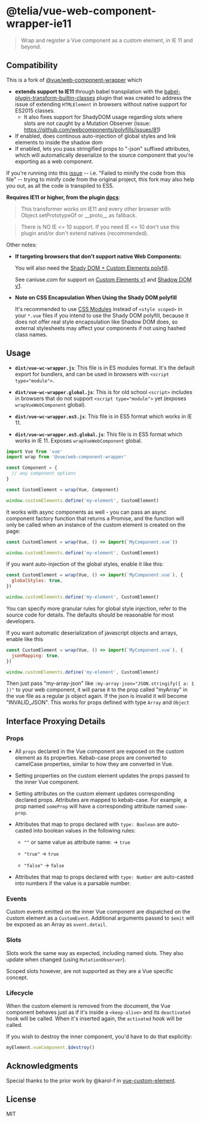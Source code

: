 # @telia/vue-web-component-wrapper-ie11
> Wrap and register a Vue component as a custom element, in IE 11 and beyond.

## Compatibility

This is a fork of [@vue/web-component-wrapper](https://github.com/vuejs/vue-web-component-wrapper) which

* **extends support to IE11** through babel transpilation with the [babel-plugin-transform-builtin-classes](https://github.com/WebReflection/babel-plugin-transform-builtin-classes) plugin that was created to address the issue of extending `HTMLElement` in browsers without native support for ES2015 classes.
   - It also fixes support for ShadyDOM usage regarding slots where slots are not caught by a Mutation Observer (issue: https://github.com/webcomponents/polyfills/issues/81)
* If enabled, does continous auto-injection of global styles and link elements to inside the shadow dom
* If enabled, lets you pass stringified props to "-json" suffixed attributes, which will automatically deserialize to the source component that you're exporting as a web component.

If you're running into this [issue](https://github.com/facebook/create-react-app/blob/master/packages/react-scripts/template/README.md#npm-run-build-fails-to-minify) -- i.e. "Failed to minify the code from this file" -- trying to minify code from the original project, this fork may also help you out, as all the code is transpiled to ES5.

**Requires IE11 or higher, from the plugin [docs](https://github.com/WebReflection/babel-plugin-transform-builtin-classes)**:
> This transformer works on IE11 and every other browser with Object.setPrototypeOf or \_\_proto\_\_ as fallback.

> There is NO IE <= 10 support. If you need IE <= 10 don't use this plugin and/or don't extend natives (recommended).

Other notes:

- **If targeting browsers that don't support native Web Components:**

  You will also need the [Shady DOM + Custom Elements polyfill](https://github.com/webcomponents/polyfills/tree/master/packages/webcomponentsjs).

  See caniuse.com for support on [Custom Elements v1](https://caniuse.com/#feat=custom-elementsv1) and [Shadow DOM v1](https://caniuse.com/#feat=shadowdomv1).

- **Note on CSS Encapsulation When Using the Shady DOM polyfill**

  It's recommended to use [CSS Modules](https://vue-loader.vuejs.org/en/features/css-modules.html) instead of `<style scoped>` in your `*.vue` files if you intend to use the Shady DOM polyfill, because it does not offer real style encapsulation like Shadow DOM does, so external stylesheets may affect your components if not using hashed class names.

## Usage

- **`dist/vue-wc-wrapper.js`**: This file is in ES modules format. It's the default export for bundlers, and can be used in browsers with `<script type="module">`.

- **`dist/vue-wc-wrapper.global.js`**: This is for old school `<script>` includes in browsers that do not support `<script type="module">` yet (exposes `wrapVueWebComponent` global).

- **`dist/vue-wc-wrapper.es5.js`**: This file is in ES5 format which works in IE 11.

- **`dist/vue-wc-wrapper.es5.global.js`**: This file is in ES5 format which works in IE 11. Exposes `wrapVueWebComponent` global.

``` js
import Vue from 'vue'
import wrap from '@vue/web-component-wrapper'

const Component = {
  // any component options
}

const CustomElement = wrap(Vue, Component)

window.customElements.define('my-element', CustomElement)
```

It works with async components as well - you can pass an async component factory function that returns a Promise, and the function will only be called when an instance of the custom element is created on the page:

``` js
const CustomElement = wrap(Vue, () => import(`MyComponent.vue`))

window.customElements.define('my-element', CustomElement)
```

If you want auto-injection of the global styles, enable it like this:
```js
const CustomElement = wrap(Vue, () => import(`MyComponent.vue`), {
  globalStyles: true,
})

window.customElements.define('my-element', CustomElement)
```

You can specify more granular rules for global style injection, refer to the source code for details. The defaults should be reasonable for most developers.

If you want automatic deserialization of javascript objects and arrays, enable like this
```js
const CustomElement = wrap(Vue, () => import(`MyComponent.vue`), {
  jsonMapping: true,
})

window.customElements.define('my-element', CustomElement)
```

Then just pass "my-array-json" like `:my-array-json="JSON.stringify({ a: 1 })"` to your web component, it will parse it to the prop called "myArray" in the vue file as a regular js object again. If the json is invalid it will become "INVALID_JSON". This works for props defined with type `Array` and `Object`

## Interface Proxying Details

### Props

- All `props` declared in the Vue component are exposed on the custom element as its properties. Kebab-case props are converted to camelCase properties, similar to how they are converted in Vue.

- Setting properties on the custom element updates the props passed to the inner Vue component.

- Setting attributes on the custom element updates corresponding declared props. Attributes are mapped to kebab-case. For example, a prop named `someProp` will have a corresponding attribute named `some-prop`.

- Attributes that map to props declared with `type: Boolean` are auto-casted into boolean values in the following rules:

  - `""` or same value as attribute name: -> `true`

  - `"true"` -> `true`

  - `"false"` -> `false`

- Attributes that map to props declared with `type: Number` are auto-casted into numbers if the value is a parsable number.

### Events

Custom events emitted on the inner Vue component are dispatched on the custom element as a `CustomEvent`. Additional arguments passed to `$emit` will be exposed as an Array as `event.detail`.

### Slots

Slots work the same way as expected, including named slots. They also update when changed (using `MutationObserver`).

Scoped slots however, are not supported as they are a Vue specific concept.

### Lifecycle

When the custom element is removed from the document, the Vue component behaves just as if it's inside a `<keep-alive>` and its `deactivated` hook will be called. When it's inserted again, the `activated` hook will be called.

If you wish to destroy the inner component, you'd have to do that explicitly:

``` js
myElement.vueComponent.$destroy()
```

## Acknowledgments

Special thanks to the prior work by @karol-f in [vue-custom-element](https://github.com/karol-f/vue-custom-element).

## License

MIT
